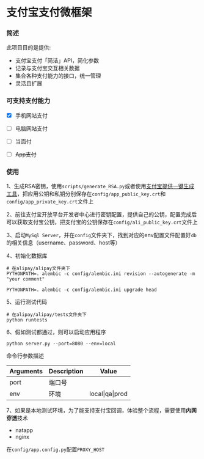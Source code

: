 # 支付宝支付微框架

### 简述
此项目目的是提供:

- 支付宝支付「简洁」API，简化参数
- 记录与支付宝交互相关数据
- 集合各种支付能力的接口，统一管理
- 灵活且扩展

### 可支持支付能力

- [x] 手机网站支付
- [ ] 电脑网站支付
- [ ] 当面付
- [ ] ~~App支付~~


### 使用

1、生成RSA密钥，使用`scripts/generate_RSA.py`或者使用[支付宝提供一键生成工具](ttps://doc.open.alipay.com/docs/doc.htm?treeId=291&articleId=105971&docType=1)，把应用公钥和私钥分别保存在`config/app_public_key.crt`和`config/app_private_key.crt`文件上

2、前往支付宝开放平台开发者中心进行密钥配置，提供自己的公钥，配置完成后可以获取支付宝公钥，把支付宝的公钥保存在`config/ali_public_key.crt`文件上

3、启动`MySql Server`，并在`config`文件夹下，找到对应的env配置文件配置好`db`的相关信息（username、password、host等）

4、初始化数据库

```
# 在alipay/alipay文件夹下
PYTHONPATH=. alembic -c config/alembic.ini revision --autogenerate -m "your comment"

PYTHONPATH=. alembic -c config/alembic.ini upgrade head
```

5、运行测试代码

```
# 在alipay/alipay/tests文件夹下
python runtests
```

6、假如测试都通过，则可以启动应用程序

```
python server.py --port=8080 --env=local
```

命令行参数描述

Arguments | Description | Value
------ | ------- | --------
port | 端口号 |
env | 环境 | local\|qa\|prod

7、如果是本地测试环境，为了能支持支付宝回调，体验整个流程，需要使用**内网穿透**技术

- natapp
- nginx

在`config/app.config.py`配置`PROXY_HOST`